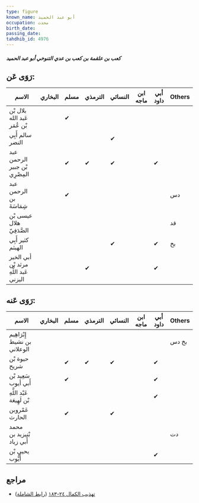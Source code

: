 ```yaml
---
type: figure
known_name: أبو عبد الحميد
occupation: محدث
birth_date:
passing_date:
tahdhib_id: 4976
---
```

##### كعب بن علقمة بن كعب بن عدي التنوخي أبو عبد الحميد

## رَوَى عَن:
| الاسم                                  | البخاري | مسلم | الترمذي | النسائي | ابن ماجه | أبي داود | Others |
| -------------------------------------- | ------- | ---- | ------- | ------- | -------- | -------- | ------ |
| بلال بْن عَبد الله بْن عُمَر           |         | ✔    |         |         |          |          |        |
| سالم أَبِي النضر                       |         |      |         | ✔       |          |          |        |
| عبد الرحمن بْن جبير المِصْرِي          |         | ✔    | ✔       | ✔       |          | ✔        |        |
| عبد الرحمن بن شِِمَاسَةَ               |         | ✔    |         |         |          |          | دس     |
| عيسى بْن هلال الصَّدَفِيّ              |         |      |         |         |          |          | قد     |
| كثير أَبِي الهيثم                      |         |      |         | ✔       |          | ✔        | بخ     |
| أبي الخير مرثد بْن عَبد اللَّهِ اليزني |         |      | ✔       |         |          | ✔        |        |
## رَوَى عَنه:
| الاسم                        | البخاري | مسلم | الترمذي | النسائي | ابن ماجه | أبي داود | Others |
| ---------------------------- | ------- | ---- | ------- | ------- | -------- | -------- | ------ |
| إِبْرَاهِيم بن نشيط الوعلاني |         |      |         |         |          |          | بخ دس  |
| حيوة بْن شريح                |         | ✔    | ✔       | ✔       |          | ✔        |        |
| سَعِيد بْن أَبي أيوب         |         | ✔    |         |         |          | ✔        |        |
| عَبْد اللَّهِ بْن لَهِيعَة   |         |      |         |         |          | ✔        |        |
| عَمْروبن الحارث              |         | ✔    |         | ✔       |          |          |        |
| محمد بْنيزيد بن أَبي زياد    |         |      |         |         |          |          | دت     |
| يحيى بْن أَيُّوب             |         |      |         |         |          | ✔        |        |
## مراجع
- [تهذيب الكمال ٢٤-١٨٣](obsidian://open?vault=Tahdhib-al-Kamal&file=Figures/٤٩٧٦-كعب%20بن%20علقمة%20بن%20كعب%20بن%20عدي%20التنوخي%20أبو%20عبد%20الحميد) ([رابط الشاملة](https://shamela.ws/book/3722/12695))